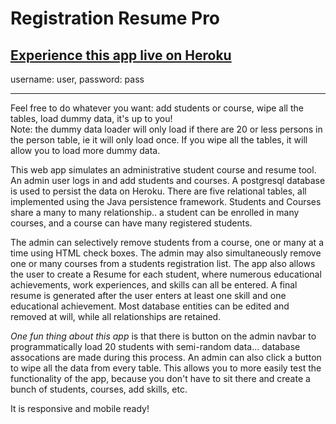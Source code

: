 # Registration Resume Pro

## [Experience this app live on Heroku](https://registration-resume-pro.herokuapp.com/)
username: user, password: pass   

***

Feel free to do whatever you want: add students or course, wipe all the tables, load dummy data, it's up to you!   
Note: the dummy data loader will only load if there are 20 or less persons in the person table, ie it will only load once.  If you wipe all the tables, it will allow you to load more dummy data.

This web app simulates an administrative student course and resume tool.  An admin user logs in and add students and courses.  A postgresql database is used to persist the data on Heroku.  There are five relational tables, all implemented using the Java persistence framework.  Students and Courses share a many to many relationship.. a student can be enrolled in many courses, and a course can have many registered students.

The admin can selectively remove students from a course, one or many at a time using HTML check boxes.  The admin may also simultaneously remove one or many courses from a students registration list.  The app also allows the user to create a Resume for each student, where numerous educational achievements, work experiences, and skills can all be entered.  A final resume is generated after the user enters at least one skill and one educational achievement.  Most database entities can be edited and removed at will, while all relationships are retained.

_One fun thing about this app_ is that there is button on the admin navbar to programmatically load 20 students with semi-random data... database assocations are made during this process.  An admin can also click a button to wipe all the data from every table.  This allows you to more easily test the functionality of the app, because you don't have to sit there and create a bunch of students, courses, add skills, etc.

It is responsive and mobile ready!
